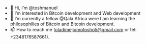 - 👋 Hi, I’m @toshmanuel
- 👀 I’m interested in Bitcoin development and Web development
- 🌱 I’m currently a fellow @Qala Africa were I am learning the philosophilies of Bitcoin and Bitcoin development.
- 📫 How to reach me (oladimejiomotosho5@gmail.com or tel: +2348176587661).

<!---
toshmanuel/toshmanuel is a ✨ special ✨ repository because its `README.md` (this file) appears on your GitHub profile.
You can click the Preview link to take a look at your changes.
--->
